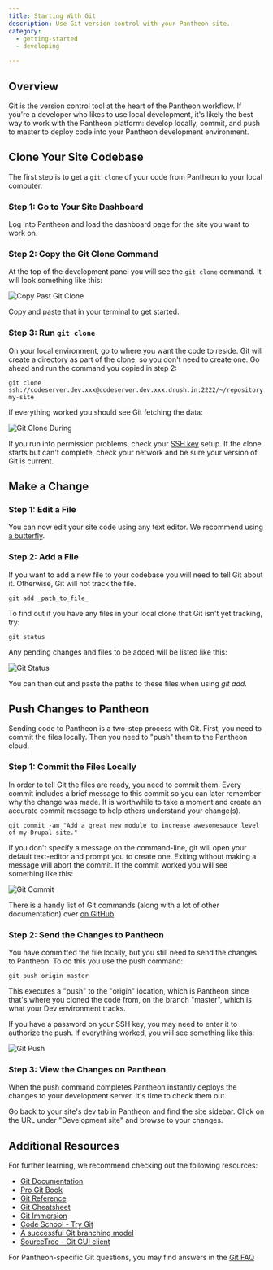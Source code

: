 ```yaml
---
title: Starting With Git
description: Use Git version control with your Pantheon site.
category:
  - getting-started
  - developing

---
```


## Overview
Git is the version control tool at the heart of the Pantheon workflow. If you're a developer who likes to use local development, it's likely the best way to work with the Pantheon platform: develop locally, commit, and push to master to deploy code into your Pantheon development environment.

## Clone Your Site Codebase

The first step is to get a `git clone` of your code from Pantheon to your local computer.

### Step 1: Go to Your Site Dashboard

Log into Pantheon and load the dashboard page for the site you want to work on.

### Step 2: Copy the Git Clone Command

At the top of the development panel you will see the `git clone` command. It will look something like this:

![Copy Past Git Clone](https://pantheon-systems.desk.com/customer/portal/attachments/278869)

Copy and paste that in your terminal to get started.

### Step 3: Run `git clone`

On your local environment, go to where you want the code to reside. Git will create a directory as part of the clone, so you don't need to create one. Go ahead and run the command you copied in step 2:

    git clone ssh://codeserver.dev.xxx@codeserver.dev.xxx.drush.in:2222/~/repository.git my-site

If everything worked you should see Git fetching the data:

![Git Clone During](https://pantheon-systems.desk.com/customer/portal/attachments/27623)

If you run into permission problems, check your [SSH key](/docs/articles/users/loading-ssh-keys/) setup. If the clone starts but can't complete, check your network and be sure your version of Git is current.

## Make a Change

### Step 1: Edit a File

You can now edit your site code using any text editor. We recommend using [a butterfly](http://xkcd.com/378/).

### Step 2: Add a File

If you want to add a new file to your codebase you will need to tell Git about it. Otherwise, Git will not track the file.

    git add _path_to_file_

To find out if you have any files in your local clone that Git isn't yet tracking, try:

    git status

Any pending changes and files to be added will be listed like this:

![Git Status](https://pantheon-systems.desk.com/customer/portal/attachments/27626)

You can then cut and paste the paths to these files when using _git add_.

## Push Changes to Pantheon

Sending code to Pantheon is a two-step process with Git. First, you need to commit the files locally. Then you need to "push" them to the Pantheon cloud.

### Step 1: Commit the Files Locally

In order to tell Git the files are ready, you need to commit them. Every commit includes a brief message to this commit so you can later remember why the change was made. It is worthwhile to take a moment and create an accurate commit message to help others understand your change(s).

    git commit -am "Add a great new module to increase awesomesauce level of my Drupal site."

If you don't specify a message on the command-line, git will open your default text-editor and prompt you to create one. Exiting without making a message will abort the commit. If the commit worked you will see something like this:

![Git Commit](https://pantheon-systems.desk.com/customer/portal/attachments/27624)

There is a handy list of Git commands (along with a lot of other documentation) over [on GitHub](https://github.com/AlexZeitler/gitcheatsheet/blob/master/gitcheatsheet.pdf)

### Step 2: Send the Changes to Pantheon

You have committed the file locally, but you still need to send the changes to Pantheon. To do this you use the push command:

    git push origin master

This executes a "push" to the "origin" location, which is Pantheon since that's where you cloned the code from, on the branch "master", which is what your Dev environment tracks.

If you have a password on your SSH key, you may need to enter it to authorize the push. If everything worked, you will see something like this:

![Git Push](https://pantheon-systems.desk.com/customer/portal/attachments/27625)

### Step 3: View the Changes on Pantheon

When the push command completes Pantheon instantly deploys the changes to your development server. It's time to check them out.

Go back to your site's dev tab in Pantheon and find the site sidebar. Click on the URL under "Development site" and browse to your changes.

## Additional Resources

For further learning, we recommend checking out the following resources:

- [Git Documentation](http://git-scm.com/documentation)
- [Pro Git Book](http://git-scm.com/book)
- [Git Reference](http://gitref.org/)
- [Git Cheatsheet](http://ndpsoftware.com/git-cheatsheet.html)
- [Git Immersion](http://gitimmersion.com/)
- [Code School - Try Git](http://try.github.io/levels/1/challenges/1)
- [A successful Git branching model](http://nvie.com/posts/a-successful-git-branching-model/)
- [SourceTree - Git GUI client](http://www.sourcetreeapp.com/)

For Pantheon-specific Git questions, you may find answers in the [Git FAQ](/docs/articles/local/git-faq/)
